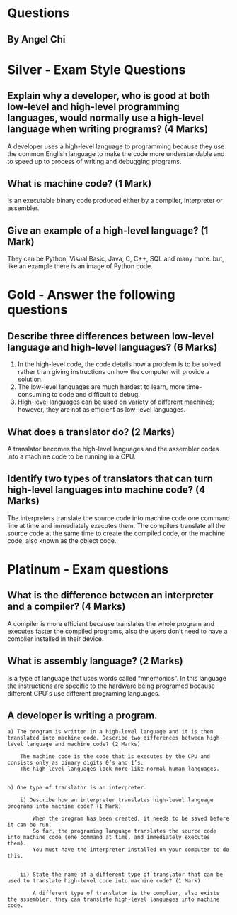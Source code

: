 
# Questions

## By Angel Chi

# Silver - Exam Style Questions

## Explain why a developer, who is good at both low-level and high-level programming languages, would normally use a high-level language when writing programs? (4 Marks)

A developer uses a high-level language to programming because they use the common English language to make the code more understandable and to speed up to process of writing and debugging programs.


## What is machine code? (1 Mark)

Is an executable binary code produced either by a compiler, interpreter or assembler.


## Give an example of a high-level language? (1 Mark)

They can be Python, Visual Basic, Java, C, C++, SQL and many more. but, like an example there is an image of Python code.

# Gold - Answer the following questions

## Describe three differences between low-level language and high-level languages? (6 Marks)

1. In the high-level code, the code details how a problem is to be solved rather than giving instructions on how the computer will provide a solution.
2. The low-level languages are much hardest to learn, more time-consuming to code and difficult to debug.
3. High-level languages can be used on variety of different machines; however, they are not as efficient as low-level languages.


## What does a translator do? (2 Marks)

A translator becomes the high-level languages and the assembler codes into a machine code to be running in a CPU.


## Identify two types of translators that can turn high-level languages into machine code? (4 Marks)

The interpreters translate the source code into machine code one command line at time and immediately executes them.
The compilers translate all the source code at the same time to create the compiled code, or the machine code, also known as the object code.


# Platinum - Exam questions

## What is the difference between an interpreter and a compiler? (4 Marks)

A compiler is more efficient because translates the whole program and executes faster the compiled programs, also the users don’t need to have a complier installed in their device.


## What is assembly language? (2 Marks)

Is a type of language that uses words called “mnemonics”. In this language the instructions are specific to the hardware being programed because different CPU´s use different programing languages.


## A developer is writing a program.
	a) The program is written in a high-level language and it is then translated into machine code. Describe two differences between high-level language and machine code? (2 Marks)
		
		The machine code is the code that is executes by the CPU and consists only as binary digits 0’s and 1’s.
		The high-level languages look more like normal human languages.


	b) One type of translator is an interpreter.

		i) Describe how an interpreter translates high-level language programs into machine code? (1 Mark)

			When the program has been created, it needs to be saved before it can be run.
			So far, the programing language translates the source code into machine code (one command at time, and immediately executes them).
			You must have the interpreter installed on your computer to do this.


		ii) State the name of a different type of translator that can be used to translate high-level code into machine code? (1 Mark)

			A different type of translator is the complier, also exists the assembler, they can translate high-level languages into machine code.


